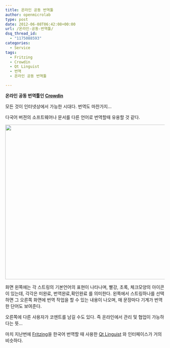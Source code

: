 ```yaml
---
title: 온라인 공동 번역툴
author: openmicrolab
type: post
date: 2012-06-08T06:42:08+00:00
url: /온라인-공동-번역툴/
dsq_thread_id:
  - "1175088593"
categories:
  - Service
tags:
  - Fritzing
  - Crowdin
  - Qt Linguist
  - 번역
  - 온라인 공동 번역툴

---
```

**온라인 공동 번역툴인 <a href="http://crowdin.net/" target="_blank" class="tx-link">Crowdin</a>**

모든 것이 인터넷상에서 가능한 시대다. 번역도 마찬가지&#8230;

다국어 버젼의 소프트웨어나 문서를 다른 언어로 번역할때 유용할 것 같다.



<p style="text-align: center; clear: none; float: none; ">
  <img loading="lazy" src="/images/1/cfile22.uf.137D654D4FD19E6E1A86BC.png" class="aligncenter" width="683" height="487" filename="Crowdin.png" filemime="image/jpeg" />
</p>



</p> 

화면 왼쪽에는 각 스트링의 기본언어의 표현이 나타나며, 빨강, 초록, 체크모양의 아이콘이 있는데, 각각은 미완료, 번역완료,확인완료 를 의미한다.&nbsp;왼쪽에서 스트링하나를 선택하면 그 오른쪽 화면에 번역 작업을 할 수 있는 내용이 나오며,&nbsp;매 문장마다 기계가 번역한 단어도 보여준다.&nbsp;</p> 

오른쪽에 다른 사용자가 코멘트를 남길 수도 있다. 즉 온라인에서 관리 및 협업이 가능하다는 뜻&#8230; 



마치 지난번에 <a href="http://fritzing.org/" target="_blank" class="tx-link">Fritzing</a>을 한국어 번역할 때 사용한 <a href="http://qt-apps.org/content/show.php/Qt+Linguist+Download?content=89360" target="_blank" class="tx-link">Qt Linguist</a>&nbsp;와 인터페이스가 거의 비슷하다.
